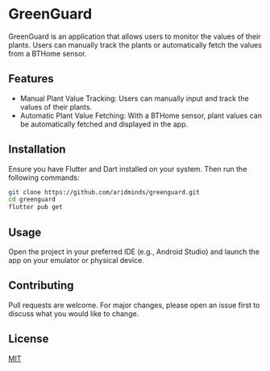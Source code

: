 # GreenGuard

GreenGuard is an application that allows users to monitor the values of their plants. Users can manually track the plants or automatically fetch the values from a BTHome sensor.

## Features

- Manual Plant Value Tracking: Users can manually input and track the values of their plants.
- Automatic Plant Value Fetching: With a BTHome sensor, plant values can be automatically fetched and displayed in the app.

## Installation

Ensure you have Flutter and Dart installed on your system. Then run the following commands:

```bash
git clone https://github.com/aridminds/greenguard.git
cd greenguard
flutter pub get
```

## Usage

Open the project in your preferred IDE (e.g., Android Studio) and launch the app on your emulator or physical device.

## Contributing

Pull requests are welcome. For major changes, please open an issue first to discuss what you would like to change.

## License

[MIT](https://choosealicense.com/licenses/mit/)
